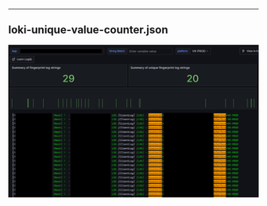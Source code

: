 ___
## loki-unique-value-counter.json
<img src="/resources/loki-unique-string-counter.png" alt="loki-unique-string-counter" width="700"/>



